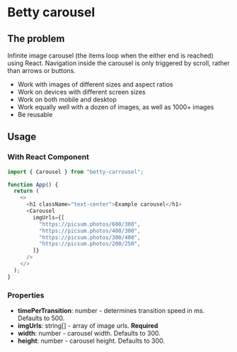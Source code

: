 # Betty carousel

## The problem

Infinite image carousel (the items loop when the either end is reached) using
React. Navigation inside the carousel is only triggered by scroll, rather than
arrows or buttons.

- Work with images of different sizes and aspect ratios
- Work on devices with different screen sizes
- Work on both mobile and desktop
- Work equally well with a dozen of images, as well as 1000+ images
- Be reusable

## Usage

### With React Component

```js
import { Carousel } from "betty-carrousel";

function App() {
  return (
    <>
      <h1 className="text-center">Example carousel</h1>
      <Carousel
        imgUrls={[
          "https://picsum.photos/600/300",
          "https://picsum.photos/400/300",
          "https://picsum.photos/300/400",
          "https://picsum.photos/200/250",
        ]}
      />
    </>
  );
}
```

### Properties

- **timePerTransition**: number - determines transition speed in ms. Defaults to 500.
- **imgUrls**: string[] - array of image urls. **Required**
- **width**: number - carousel width. Defaults to 300.
- **height**: number - carousel height. Defaults to 300.
